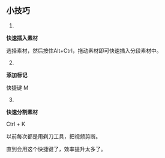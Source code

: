 ## 小技巧

1.

**快速插入素材**

选择素材，然后按住Alt+Ctrl，拖动素材即可快速插入分段素材中。

2.

**添加标记**

快捷键 M

3.

**快速分割素材**

Ctrl + K

以前每次都是用剃刀工具，把视频剪断。

直到会用这个快捷键了，效率提升太多了。



